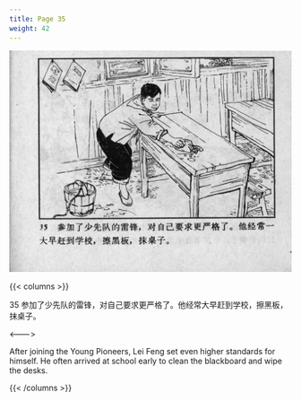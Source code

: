 ```yaml
---
title: Page 35
weight: 42
---
```


![leifeng page](./../../images/leifeng/seifert0522_lf_0043_0.jpg)

{{< columns >}}

35 参加了少先队的雷锋，对自己要求更严格了。他经常大早赶到学校，擦黑板，抹桌子。

<--->

After joining the Young Pioneers, Lei Feng set even higher standards for himself. He often arrived at school early to clean the blackboard and wipe the desks.

{{< /columns >}}
